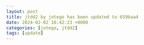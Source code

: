 ```yaml
---
layout: post
title: jtdd2 by jotego has been updated to 659baa4
date: 2024-02-02 16:42:23 +0000
categories: [jotego, jtdd2]
tags: [update]
---
```



